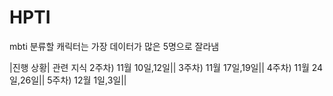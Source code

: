 # HPTI

mbti 분류할 캐릭터는 가장 데이터가 많은 5명으로 잘라냄

<Schedule>
 |진행 상황| 관련 지식
2주차) 11월 10일,12일||
3주차) 11월 17일,19일||
4주차) 11월 24일,26일||
5주차) 12월 1일,3일||